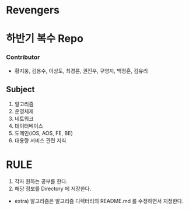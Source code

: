 # Revengers

# 하반기 복수 Repo

### Contributor
- 황지웅, 김용수, 이상도, 최경륜, 권진우, 구영지, 백정훈, 김유리

## Subject

1. 알고리즘
2. 운영체제
3. 네트워크
4. 데이터베이스
5. 도메인(iOS, AOS, FE, BE)
6. 대용량 서비스 관련 지식

# RULE

1. 각자 원하는 공부를 한다.
2. 해당 정보를 Directory 에 저장한다.

- extra) 알고리즘은 알고리즘 디렉터리의 README.md 를 수정하면서 지정한다.
